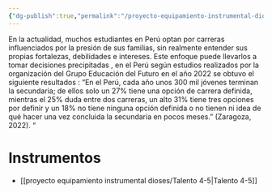 ```yaml
---
{"dg-publish":true,"permalink":"/proyecto-equipamiento-instrumental-dioses/evaluacion-de-orientacion-vocacional/"}
---
```


En la actualidad, muchos estudiantes en Perú optan por carreras influenciados por la presión de sus familias, sin realmente entender sus propias fortalezas, debilidades e intereses. Este enfoque puede llevarlos a tomar decisiones precipitadas , en el Perú según estudios realizados por la organización del Grupo Educación del Futuro en el año 2022 se obtuvo el siguiente resultados : “En el Perú, cada año unos 300 mil jóvenes terminan la secundaria; de ellos solo un 27% tiene una opción de carrera definida, mientras el 25% duda entre dos carreras, un alto 31% tiene tres opciones por definir y un 18% no tiene ninguna opción definida o no tienen ni idea de qué hacer una vez concluida la secundaría en pocos meses.” (Zaragoza, 2022). “
# Instrumentos
- [[proyecto equipamiento instrumental dioses/Talento 4-5\|Talento 4-5]]